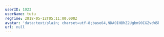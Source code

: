 ```yaml
---
userID: 1023
userName: tutu
regTime: 2018-05-12T05:11:00.000Z
avatar: 'data:text/plain; charset=utf-8;base64,NDA0IHBhZ2Ugbm90IGZvdW5kCg=='
url: null
---
```



